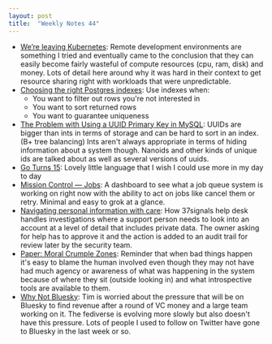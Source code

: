 ```yaml
---
layout: post
title:  "Weekly Notes 44"
---
```


* [We’re leaving Kubernetes](https://www.gitpod.io/blog/we-are-leaving-kubernetes): Remote development environments are something I tried and eventually came to the conclusion that they can easily become fairly wasteful of compute resources (cpu, ram, disk) and money. Lots of detail here around why it was hard in their context to get resource sharing right with workloads that were unpredictable.
* [Choosing the right Postgres indexes](https://incident.io/blog/choosing-the-right-postgres-indexes): Use indexes when:
  * You want to filter out rows you're not interested in
  * You want to sort returned rows
  * You want to guarantee uniqueness
* [The Problem with Using a UUID Primary Key in MySQL](https://planetscale.com/blog/the-problem-with-using-a-uuid-primary-key-in-mysql): UUIDs are bigger than ints in terms of storage and can be hard to sort in an index. (B+ tree balancing) Ints aren't always appropriate in terms of hiding information about a system though. Nanoids and other kinds of unique ids are talked about as well as several versions of uuids.
* [Go Turns 15](https://go.dev/blog/15years): Lovely little language that I wish I could use more in my day to day
* [Mission Control — Jobs](https://dev.37signals.com/mission-control-jobs/): A dashboard to see what a job queue system is working on right now with the ability to act on jobs like cancel them or retry. Minimal and easy to grok at a glance.
* [Navigating personal information with care](https://dev.37signals.com/navigating-personal-information-with-care/): How 37signals help desk handles investigations where a support person needs to look into an account at a level of detail that includes private data. The owner asking for help has to approve it and the action is added to an audit trail for review later by the security team.
* [Paper: Moral Crumple Zones](https://ferd.ca/notes/paper-moral-crumple-zones.html): Reminder that when bad things happen it's easy to blame the human involved even though they may not have had much agency or awareness of what was happening in the system because of where they sit (outside looking in) and what introspective tools are available to them.
* [Why Not Bluesky](https://www.tbray.org/ongoing/When/202x/2024/11/15/Not-Bluesky): Tim is worried about the pressure that will be on Bluesky to find revenue after a round of VC money and a large team working on it. The fediverse is evolving more slowly but also doesn't have this pressure. Lots of people I used to follow on Twitter have gone to Bluesky in the last week or so.